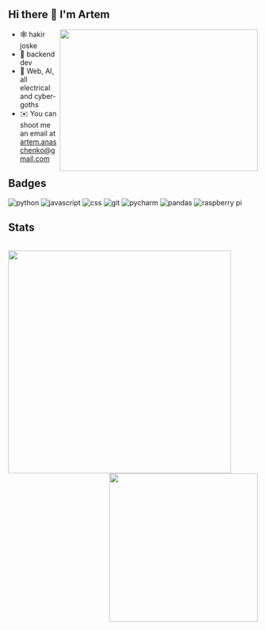 ## Hi there 👋 I'm Artem
<img align="right" width="400" height="286" src="https://data.whicdn.com/images/335067218/original.gif">

- 🕸 hakir joske
- 💼 backend dev
- 🔭 Web, AI, all electrical and cyber-goths
- ✉️ You can shoot me an email at [artem.anaschenko@gmail.com](mailto:artem.anaschenko@gmail.com)

## Badges

![python](https://img.shields.io/badge/python%20-%2314354C.svg?&style=for-the-badge&logo=python&logoColor=white) ![javascript](https://img.shields.io/badge/javascript%20-%23323330.svg?&style=for-the-badge&logo=javascript&logoColor=%23F7DF1E) ![css](https://img.shields.io/badge/css%20-%231572B6.svg?&style=for-the-badge&logo=css3&logoColor=white) ![git](https://img.shields.io/badge/git%20-%23F05033.svg?&style=for-the-badge&logo=git&logoColor=white) ![pycharm](https://img.shields.io/badge/pycharm-%23000000.svg?&style=for-the-badge&logo=pycharm&logoColor=white)  ![pandas](https://img.shields.io/badge/pandas%20-%23150458.svg?&style=for-the-badge&logo=pandas&logoColor=white) ![raspberry pi](https://img.shields.io/badge/RASPBERRY%20PI-%23C51A4A.svg?&style=for-the-badge&logo=raspberry%20pi&logoColor=white) 

## Stats

<br>

<a href="https://github.com/anuraghazra/github-readme-stats">
  <img align="left" width="450" src="https://github-readme-stats.vercel.app/api?username=keshe4ka&show_icons=true&theme=buefy&cache_seconds=1800" />
</a>

<a href="https://github.com/anuraghazra/github-readme-stats">
  <img align="right" width="300" src="https://github-readme-stats.vercel.app/api/top-langs/?username=keshe4ka&show_icons=true&theme=buefy&layout=compact" />
</a>

<br clear="all" />
